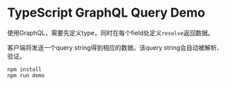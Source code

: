 TypeScript GraphQL Query Demo
===========================

使用GraphQL，需要先定义type，同时在每个field处定义`resolve`返回数据。

客户端将发送一个query string得到相应的数据。该query string会自动被解析、验证。

```
npm install
npm run demo
```
